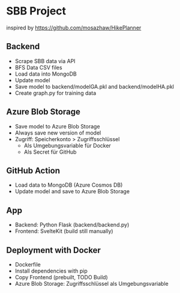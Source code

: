 # SBB Project

inspired by https://github.com/mosazhaw/HikePlanner

## Backend
* Scrape SBB data via API 
* BFS Data CSV files
* Load data into MongoDB
* Update model
* Save model to backend/modelGA.pkl and backend/modelHA.pkl
* Create graph.py for training data

## Azure Blob Storage
* Save model to Azure Blob Storage
* Always save new version of model
* Zugriff: Speicherkonto > Zugriffsschlüssel
    * Als Umgebungsvariable für Docker
    * Als Secret für GitHub

## GitHub Action
* Load data to MongoDB (Azure Cosmos DB)
* Update model and save to Azure Blob Storage

## App
* Backend: Python Flask (backend/backend.py)
* Frontend: SvelteKit (build still manually)

## Deployment with Docker

* Dockerfile
* Install dependencies with pip
* Copy Frontend (prebuilt, TODO Build)
* Azure Blob Storage: Zugriffsschlüssel als Umgebungsvariable

